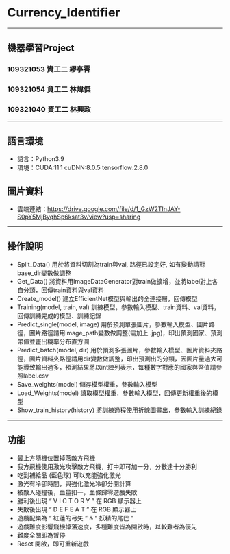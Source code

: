 # Currency_Identifier

---

## 機器學習Project
### 109321053 資工二 繆亭霄
### 109321054 資工二 林煒傑
### 109321040 資工二 林興政

---

## 語言環境
* 語言：Python3.9
* 環境：CUDA:11.1
       cuDNN:8.0.5
       tensorflow:2.8.0
       
## 圖片資料
* 雲端連結：https://drive.google.com/file/d/1_GzW2TInJAY-S0pY5MjByqhSp6ksat3v/view?usp=sharing


---

## 操作說明
* Split_Data()
  用於將資料切割為train與val, 路徑已設定好, 如有變動請對base_dir變數做調整
* Get_Data()
  將資料用ImageDataGenerator對train做擴增，並將label對上各自分類，回傳train資料與val資料
* Create_model()
  建立EfficientNet模型與輸出的全連接層，回傳模型
* Training(model, train, val)
  訓練模型，參數輸入模型、train資料、val資料，回傳訓練完成的模型、訓練記錄
* Predict_single(model, image)
  用於預測單張圖片，參數輸入模型、圖片路徑，圖片路徑請用image_path變數做調整(需加上
  .jpg)，印出預測國家、預測幣值並畫出機率分布直方圖
* Predict_batch(model, dir)
  用於預測多張圖片，參數輸入模型、圖片資料夾路徑，圖片資料夾路徑請用dir變數做調整，印出預測出的分類，因圖片量過大可能導致輸出過多，預測結果將以int陣列表示，每種數字對應的國家與幣值請參照label.csv
* Save_weights(model)
  儲存模型權重，參數輸入模型
* Load_Weights(model)
  讀取模型權重，參數輸入模型，回傳更新權重後的模型
* Show_train_history(history)
  將訓練過程使用折線圖畫出，參數輸入訓練紀錄

---

## 功能
*	最上方隨機位置掉落敵方飛機
*	我方飛機使用激光攻擊敵方飛機，打中即可加一分，分數達十分勝利
*	吃到補給品 (藍色球) 可以充能強化激光
*	激光有冷卻時間，與強化激光冷卻分開計算
*	被敵人碰撞後，血量扣一，血條歸零遊戲失敗
*	勝利後出現 “ V I C T O R Y ” 在 RGB 顯示器上
*	失敗後出現 “ D E F E A T ” 在 RGB 顯示器上
*	遊戲配樂為 “ 紅蓮的弓矢 ” & “ 妖精的尾巴 ”
*	遊戲難度影響飛機掉落速度，多種難度皆為開啟時，以較難者為優先
*	難度全關即為暫停
*	Reset 開啟，即可重新遊戲
